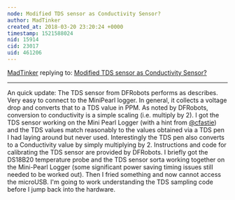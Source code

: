 ```yaml
---
node: Modified TDS sensor as Conductivity Sensor? 
author: MadTinker
created_at: 2018-03-20 23:20:24 +0000
timestamp: 1521588024
nid: 15914
cid: 23017
uid: 461206
---
```




[MadTinker](../profile/MadTinker) replying to: [Modified TDS sensor as Conductivity Sensor? ](../notes/MadTinker/03-10-2018/modified-tds-sensor-as-conductivity-sensor)

----
An quick update: The TDS sensor from DFRobots performs as describes. Very easy to connect to the MiniPearl logger. In general, it collects a voltage drop and converts that to a TDS value in PPM.  As noted by DFRobots, conversion to conductivity is a simple scaling (i.e. multiply by 2).  I got the TDS sensor working on the Mini Pearl Logger (with a hint from [@cfastie](/profile/cfastie)) and the TDS values match reasonably to the values obtained via a TDS pen I had laying around but never used. Interestingly the TDS pen also converts to a Conductivity value by simply multiplying by 2.  Instructions and code for calibrating the TDS sensor are provided by DFRobots.   I briefly got the DS18B20 temperature probe and the TDS sensor sorta working together on the Mini-Pearl Logger  (some significant power saving timing issues still needed to be worked out). Then I fried something and now cannot access the microUSB. I'm going to work understanding the TDS sampling code before I jump back into the hardware. 